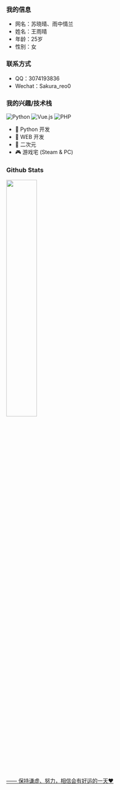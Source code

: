 ### 我的信息

- 网名：苏晓晴、雨中情兰
- 姓名：王雨晴
- 年龄：25岁
- 性别：女

### 联系方式

- QQ：3074193836
- Wechat：Sakura_reo0

### 我的兴趣/技术栈

<div>
    <img alt="Python" src="https://img.shields.io/badge/Python-%232b5b84?logo=python&logoColor=white">
    <img alt="Vue.js" src="https://img.shields.io/badge/Vue.js-%2334495e?logo=vue.js">
    <img alt="PHP" src="https://img.shields.io/badge/PHP-%23f0f8ff?logo=php">
</div>

- 🐍 Python 开发
- 🐝 WEB 开发
- 👻 二次元
- 🎮 游戏宅 (Steam & PC)

### Github Stats

<a href="https://github.com/Suxiaoqinx"><img src="https://github-readme-stats.vercel.app/api?username=Suxiaoqinx&show_icons=true&layout=compact&count_private=true&hide_title=true&theme=default" style="width: 40%; max-width: 40%; min-width: 40%;">
<br>

—— 保持谦虚、努力，相信会有好运的一天❤
